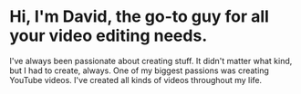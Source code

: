 # **Hi, I'm David, the go-to guy for all your video editing needs.**

I've always been passionate about creating stuff. It didn't matter what kind, but I had to create, always. One of my biggest passions was creating YouTube videos. I've created all kinds of videos throughout my life.
